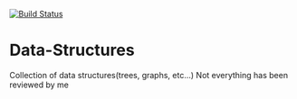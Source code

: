 [![Build Status](https://travis-ci.com/croxx219/Data-Structures.svg?branch=java-impl)](https://travis-ci.com/croxx219/Data-Structures)

# Data-Structures
Collection of data structures(trees, graphs, etc...)
Not everything has been reviewed by me
